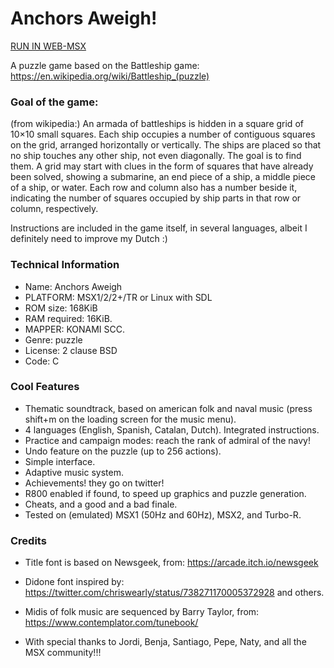 # Anchors Aweigh!

[RUN IN WEB-MSX](https://webmsx.org/?ROM=https://github.com/MartinezTorres/anchors_aweigh/releases/download/v0.1-msxdev/anchors_aweigh.rom&CARTRIDGE1_FORMAT=KonamiSCC)

A puzzle game based on the Battleship game:
https://en.wikipedia.org/wiki/Battleship_(puzzle)

### Goal of the game:

(from wikipedia:)
An armada of battleships is hidden in a square grid of 10×10 small squares. 
Each ship occupies a number of contiguous squares on the grid, arranged horizontally or vertically. 
The ships are placed so that no ship touches any other ship, not even diagonally. 
The goal is to find them. 
A grid may start with clues in the form of squares that have already been solved, showing a submarine, an end piece of a ship, a middle piece of a ship, or water. 
Each row and column also has a number beside it, indicating the number of squares occupied by ship parts in that row or column, respectively.

Instructions are included in the game itself, in several languages, albeit I definitely need to improve my Dutch :)

### Technical Information
* Name: Anchors Aweigh
* PLATFORM: MSX1/2/2+/TR or Linux with SDL
* ROM size: 168KiB
* RAM required: 16KiB.
* MAPPER: KONAMI SCC.
* Genre: puzzle
* License: 2 clause BSD
* Code: C

### Cool Features
* Thematic soundtrack, based on american folk and naval music (press shift+m on the loading  screen for the music menu).
* 4 languages (English, Spanish, Catalan, Dutch). Integrated instructions.
* Practice and campaign modes: reach the rank of admiral of the navy!
* Undo feature on the puzzle (up to 256 actions).
* Simple interface.
* Adaptive music system.
* Achievements! they go on twitter! 
* R800 enabled if found, to speed up graphics and puzzle generation.
* Cheats, and a good and a bad finale.
* Tested on (emulated) MSX1 (50Hz and 60Hz), MSX2, and Turbo-R.

### Credits
* Title font is based on Newsgeek, from: https://arcade.itch.io/newsgeek
* Didone font inspired by: https://twitter.com/chriswearly/status/738271170005372928 and others.
* Midis of folk music are sequenced by Barry Taylor, from: https://www.contemplator.com/tunebook/ 

* With special thanks to Jordi, Benja, Santiago, Pepe, Naty, and all the MSX community!!!


